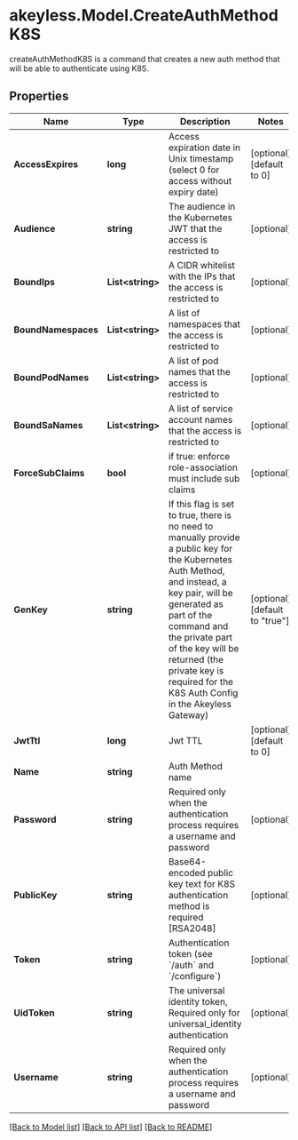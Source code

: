 # akeyless.Model.CreateAuthMethodK8S
createAuthMethodK8S is a command that creates a new auth method that will be able to authenticate using K8S.

## Properties

Name | Type | Description | Notes
------------ | ------------- | ------------- | -------------
**AccessExpires** | **long** | Access expiration date in Unix timestamp (select 0 for access without expiry date) | [optional] [default to 0]
**Audience** | **string** | The audience in the Kubernetes JWT that the access is restricted to | [optional] 
**BoundIps** | **List&lt;string&gt;** | A CIDR whitelist with the IPs that the access is restricted to | [optional] 
**BoundNamespaces** | **List&lt;string&gt;** | A list of namespaces that the access is restricted to | [optional] 
**BoundPodNames** | **List&lt;string&gt;** | A list of pod names that the access is restricted to | [optional] 
**BoundSaNames** | **List&lt;string&gt;** | A list of service account names that the access is restricted to | [optional] 
**ForceSubClaims** | **bool** | if true: enforce role-association must include sub claims | [optional] 
**GenKey** | **string** | If this flag is set to true, there is no need to manually provide a public key for the Kubernetes Auth Method, and instead, a key pair, will be generated as part of the command and the private part of the key will be returned (the private key is required for the K8S Auth Config in the Akeyless Gateway) | [optional] [default to "true"]
**JwtTtl** | **long** | Jwt TTL | [optional] [default to 0]
**Name** | **string** | Auth Method name | 
**Password** | **string** | Required only when the authentication process requires a username and password | [optional] 
**PublicKey** | **string** | Base64-encoded public key text for K8S authentication method is required [RSA2048] | [optional] 
**Token** | **string** | Authentication token (see &#x60;/auth&#x60; and &#x60;/configure&#x60;) | [optional] 
**UidToken** | **string** | The universal identity token, Required only for universal_identity authentication | [optional] 
**Username** | **string** | Required only when the authentication process requires a username and password | [optional] 

[[Back to Model list]](../README.md#documentation-for-models) [[Back to API list]](../README.md#documentation-for-api-endpoints) [[Back to README]](../README.md)

